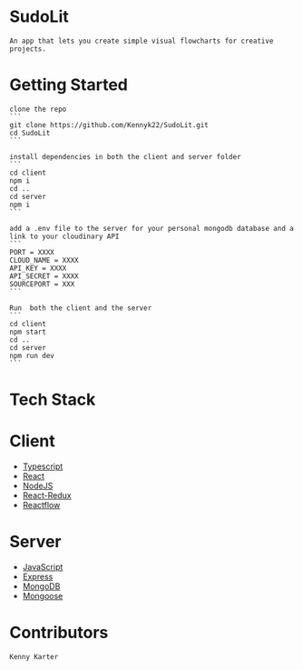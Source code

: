 # SudoLit
    An app that lets you create simple visual flowcharts for creative projects.
    
# Getting Started
    clone the repo
    ```
    git clone https://github.com/Kennyk22/SudoLit.git
    cd SudoLit
    ```

    install dependencies in both the client and server folder
    ```
    cd client
    npm i
    cd ..
    cd server
    npm i
    ```

    add a .env file to the server for your personal mongodb database and a link to your cloudinary API
    ```
    PORT = XXXX
    CLOUD_NAME = XXXX
    API_KEY = XXXX
    API_SECRET = XXXX
    SOURCEPORT = XXX
    ```

    Run  both the client and the server
    ```
    cd client
    npm start
    cd ..
    cd server
    npm run dev
    ```

# Tech Stack
# Client
* [Typescript](https://www.typescriptlang.org/)
* [React](https://reactjs.org/)
* [NodeJS](https://nodejs.org/en/)
* [React-Redux](https://react-redux.js.org/)
* [Reactflow](https://reactflow.dev/)
# Server
* [JavaScript](https://www.javascript.com/)
* [Express](https://expressjs.com/)
* [MongoDB](https://www.mongodb.com/)
* [Mongoose](https://mongoosejs.com/)


# Contributors
    Kenny Karter